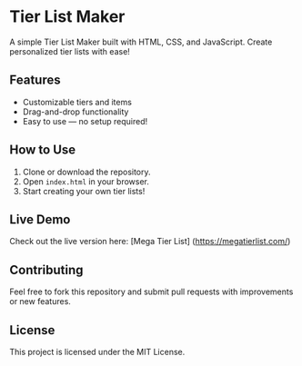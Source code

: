 # Tier List Maker  

A simple Tier List Maker built with HTML, CSS, and JavaScript. Create personalized tier lists with ease!  

## Features  
- Customizable tiers and items  
- Drag-and-drop functionality  
- Easy to use — no setup required!  

## How to Use  
1. Clone or download the repository.  
2. Open `index.html` in your browser.  
3. Start creating your own tier lists!  

## Live Demo  
Check out the live version here: [Mega Tier List] (https://megatierlist.com/)  

## Contributing  
Feel free to fork this repository and submit pull requests with improvements or new features.  

## License  
This project is licensed under the MIT License.  

